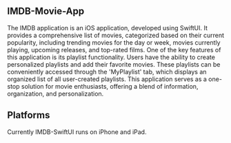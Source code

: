 ## IMDB-Movie-App

The IMDB application is an iOS application, developed using SwiftUI. It provides a comprehensive list of movies, categorized based on their current popularity, including trending movies for the day or week, movies currently playing, upcoming releases, and top-rated films.
One of the key features of this application is its playlist functionality. Users have the ability to create personalized playlists and add their favorite movies. These playlists can be conveniently accessed through the 'MyPlaylist' tab, which displays an organized list of all user-created playlists. 
This application serves as a one-stop solution for movie enthusiasts, offering a blend of information, organization, and personalization.



## Platforms
Currently IMDB-SwiftUI runs on iPhone and iPad. 
